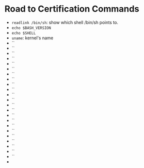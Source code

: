# Road to Certification Commands

- `readlink /bin/sh`: show which shell /bin/sh points to.
- `echo $BASH_VERSION`
- `echo $SHELL`
- `uname`: kernel's name
- ``
- ``
- ``
- ``
- ``
- ``
- ``
- ``
- ``
- ``
- ``
- ``
- ``
- ``
- ``
- ``
- ``
- ``
- ``
- ``
- ``
- ``
- ``
- 